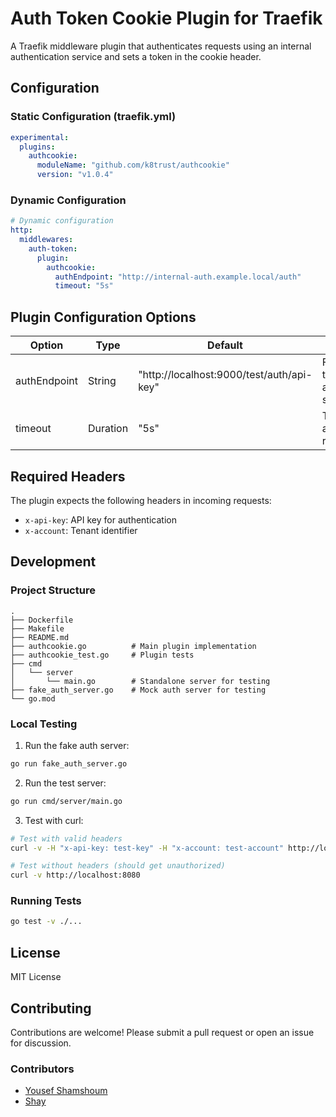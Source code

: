 # Auth Token Cookie Plugin for Traefik

A Traefik middleware plugin that authenticates requests using an internal authentication service and sets a token in the cookie header.

## Configuration

### Static Configuration (traefik.yml)

```yaml
experimental:
  plugins:
    authcookie:
      moduleName: "github.com/k8trust/authcookie"
      version: "v1.0.4"
```

### Dynamic Configuration

```yaml
# Dynamic configuration
http:
  middlewares:
    auth-token:
      plugin:
        authcookie:
          authEndpoint: "http://internal-auth.example.local/auth"
          timeout: "5s"
```

## Plugin Configuration Options

| Option       | Type     | Default                                   | Description                             |
|-------------|----------|-------------------------------------------|-----------------------------------------|
| authEndpoint | String   | "http://localhost:9000/test/auth/api-key" | Full URL of the authentication service  |
| timeout     | Duration | "5s"                                      | Timeout for authentication requests     |

## Required Headers

The plugin expects the following headers in incoming requests:

- `x-api-key`: API key for authentication
- `x-account`: Tenant identifier

## Development

### Project Structure
```
.
├── Dockerfile
├── Makefile
├── README.md
├── authcookie.go          # Main plugin implementation
├── authcookie_test.go     # Plugin tests
├── cmd
│   └── server
│       └── main.go        # Standalone server for testing
├── fake_auth_server.go    # Mock auth server for testing
└── go.mod
```

### Local Testing

1. Run the fake auth server:
```bash
go run fake_auth_server.go
```

2. Run the test server:
```bash
go run cmd/server/main.go
```

3. Test with curl:
```bash
# Test with valid headers
curl -v -H "x-api-key: test-key" -H "x-account: test-account" http://localhost:8080

# Test without headers (should get unauthorized)
curl -v http://localhost:8080
```

### Running Tests
```bash
go test -v ./...
```

## License

MIT License

## Contributing

Contributions are welcome! Please submit a pull request or open an issue for discussion.

### Contributors

- [Yousef Shamshoum](https://github.com/yousef-shamshoum)
- [Shay](https://github.com/shayktrust)

